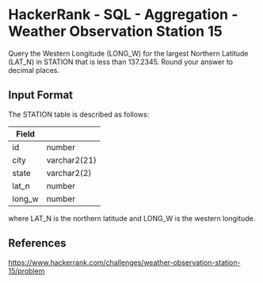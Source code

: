 # HackerRank - SQL - Aggregation - Weather Observation Station 15

Query the Western Longitude (LONG_W) for the largest Northern Latitude (LAT_N) in STATION that is less than 137.2345. 
Round your answer to  decimal places.

## Input Format
The STATION table is described as follows:

| Field  |               |
|--------|---------------|
| id     | number        |
| city   | varchar2(21)  |
| state  | varchar2(2)   |
| lat_n  | number        |
| long_w | number        |

where LAT_N is the northern latitude and LONG_W is the western longitude.


## References
https://www.hackerrank.com/challenges/weather-observation-station-15/problem